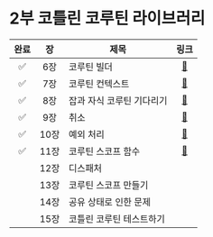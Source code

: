 # 2부 코틀린 코루틴 라이브러리

| 완료 |  장  | 제목             |                                      링크                                       |
|:--:|:---:|----------------|:-----------------------------------------------------------------------------:|
| ✅  | 6장  | 코루틴 빌더         | [📜](https://github.com/ppeper/Kotlin-Coroutines/tree/main/docs/chapter2/6장)  |
| ✅  | 7장  | 코루틴 컨텍스트       | [📜](https://github.com/ppeper/Kotlin-Coroutines/tree/main/docs/chapter2/7장)  |
| ✅  | 8장  | 잡과 자식 코루틴 기다리기 | [📜](https://github.com/ppeper/Kotlin-Coroutines/tree/main/docs/chapter2/8장)  |
| ✅  | 9장  | 취소             | [📜](https://github.com/ppeper/Kotlin-Coroutines/tree/main/docs/chapter2/9장)  |
| ✅  | 10장 | 예외 처리          | [📜](https://github.com/ppeper/Kotlin-Coroutines/tree/main/docs/chapter2/10장) |
| ✅  | 11장 | 코루틴 스코프 함수     | [📜](https://github.com/ppeper/Kotlin-Coroutines/tree/main/docs/chapter2/11장) |
|    | 12장 | 디스패처           |                                                                               |
|    | 13장 | 코루틴 스코프 만들기    |                                                                               |
|    | 14장 | 공유 상태로 인한 문제   |                                                                               |
|    | 15장 | 코틀린 코루틴 테스트하기  |                                                                               |
